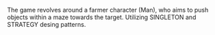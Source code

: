 The game revolves around a farmer character (Man), who aims to push objects within a maze towards the target. Utilizing SINGLETON and STRATEGY desing patterns.
